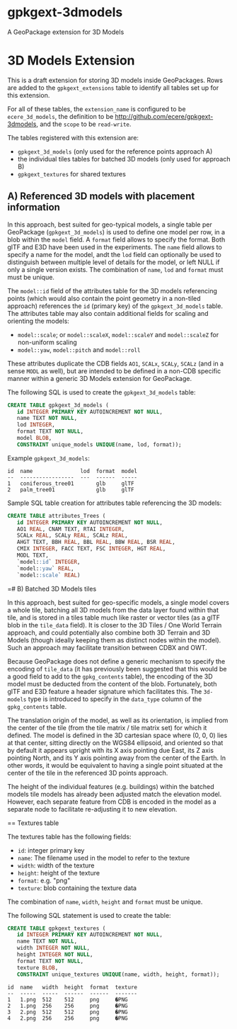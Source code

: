 # gpkgext-3dmodels
A GeoPackage extension for 3D Models

# 3D Models Extension

This is a draft extension for storing 3D models inside GeoPackages.
Rows are added to the `gpkgext_extensions` table to identify all tables set up for this extension.

For all of these tables, the `extension_name` is configured to be `ecere_3d_models`, the definition to be http://github.com/ecere/gpkgext-3dmodels, and the `scope` to be `read-write`.

The tables registered with this extension are:

- `gpkgext_3d_models` (only used for the reference points approach A)
- the individual tiles tables for batched 3D models (only used for approach B)
- `gpkgext_textures` for shared textures

## A) Referenced 3D models with placement information

In this approach, best suited for geo-typical models, a single table per GeoPackage (`gpkgext_3d_models`) is used to define one model per row, in a blob within the `model` field.
A `format` field allows to specify the format. Both glTF and E3D have been used in the experiments.
The `name` field allows to specify a name for the model, andt the `lod` field can optionally be used to distinguish between multiple level of details for the model, or left NULL if only a single version exists. The combination of `name`, `lod` and `format` must must be unique.

The `model::id` field of the attributes table for the 3D models referencing points (which would also contain the point geometry in a non-tiled approach) references the `id` (primary key) of the `gpkgext_3d_models` table.
The attributes table may also contain additional fields for scaling and orienting the models:

- `model::scale`; or `model::scaleX`, `model::scaleY` and `model::scaleZ` for non-uniform scaling
- `model::yaw`, `model::pitch` and `model::roll`

These attributes duplicate the CDB fields `AO1`, `SCALx`, `SCALy`, `SCALz` (and in a sense `MODL` as well), but are intended to be defined in a non-CDB specific manner within a generic 3D Models extension for GeoPackage.

The following SQL is used to create the `gpkgext_3d_models` table:

```sql
CREATE TABLE gpkgext_3d_models (
   id INTEGER PRIMARY KEY AUTOINCREMENT NOT NULL,
   name TEXT NOT NULL,
   lod INTEGER,
   format TEXT NOT NULL,
   model BLOB,
   CONSTRAINT unique_models UNIQUE(name, lod, format));
```

Example `gpkgext_3d_models`:

```
id  name               lod  format  model
--  -----------------  ---  ------  -----
1   coniferous_tree01       glb     glTF
2   palm_tree01             glb     glTF
```

Sample SQL table creation for attributes table referencing the 3D models:

```sql
CREATE TABLE attributes_Trees (
   id INTEGER PRIMARY KEY AUTOINCREMENT NOT NULL,
   AO1 REAL, CNAM TEXT, RTAI INTEGER,
   SCALx REAL, SCALy REAL, SCALz REAL,
   AHGT TEXT, BBH REAL, BBL REAL, BBW REAL, BSR REAL,
   CMIX INTEGER, FACC TEXT, FSC INTEGER, HGT REAL,
   MODL TEXT,
   `model::id` INTEGER,
   `model::yaw` REAL,
   `model::scale` REAL)
```

=# B) Batched 3D Models tiles

In this approach, best suited for geo-specific models, a single model covers a whole tile, batching all 3D models from the data layer found within that tile, and is stored in a tiles table much like raster or vector tiles (as a glTF blob in the `tile_data` field).
It is closer to the 3D Tiles / One World Terrain approach, and could potentially also combine both 3D Terrain and 3D Models (though ideally keeping them as distinct nodes within the model). Such an approach may facilitate transition between CDBX and OWT.

Because GeoPackage does not define a generic mechanism to specify the encoding of `tile_data` (it has previously been suggested that this would be a good field to add to the `gpkg_contents` table), the encoding of the 3D model must be deducted from the content of the blob. Fortunately, both glTF and E3D feature a header signature which facilitates this. The `3d-models` type is introduced to specify in the `data_type` column of the `gpkg_contents` table.

The translation origin of the model, as well as its orientation, is implied from the center of the tile (from the tile matrix / tile matrix set) for which it defined. The model is defined in the 3D cartesian space where (0, 0, 0) lies at that center, sitting directly on the WGS84 ellipsoid, and oriented so that by default it appears upright with its X axis pointing due East, its Z axis pointing North, and its Y axis pointing away from the center of the Earth. In other words, it would be equivalent to having a single point situated at the center of the tile in the referenced 3D points approach.

The height of the individual features (e.g. buildings) within the batched models tile models has already been adjusted match the elevation model. However, each separate feature from CDB is encoded in the model as a separate node to facilitate re-adjusting it to new elevation.

== Textures table

The textures table has the following fields:

- `id`: integer primary key
- `name`: The filename used in the model to refer to the texture
- `width`: width of the texture
- `height`: height of the texture
- `format`: e.g. "png"
- `texture`: blob containing the texture data

The combination of `name`, `width`, `height` and `format` must be unique.

The following SQL statement is used to create the table:

```sql
CREATE TABLE gpkgext_textures (
   id INTEGER PRIMARY KEY AUTOINCREMENT NOT NULL,
   name TEXT NOT NULL,
   width INTEGER NOT NULL,
   height INTEGER NOT NULL,
   format TEXT NOT NULL,
   texture BLOB,
   CONSTRAINT unique_textures UNIQUE(name, width, height, format));
```

```
id  name   width  height  format  texture
--  -----  -----  ------  ------  -------
1   1.png  512    512     png     �PNG
2   1.png  256    256     png     �PNG
3   2.png  512    512     png     �PNG
4   2.png  256    256     png     �PNG
```
